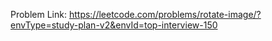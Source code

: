 Problem Link: https://leetcode.com/problems/rotate-image/?envType=study-plan-v2&envId=top-interview-150

```

```
